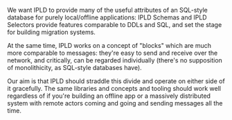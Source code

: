 

We want IPLD to provide many of the useful attributes of an SQL-style database for purely local/offline applications:
IPLD Schemas and IPLD Selectors provide features comparable to DDLs and SQL,
and set the stage for building migration systems.

At the same time, IPLD works on a concept of "blocks" which are much more comparable to messages:
they're easy to send and receive over the network, and critically, can be regarded individually
(there's no supposition of monolithicity, as SQL-style databases have).

Our aim is that IPLD should straddle this divide and operate on either side of it gracefully.
The same libraries and concepts and tooling should work well regardless of if you're building an offline app
or a massively distributed system with remote actors coming and going and sending messages all the time.
